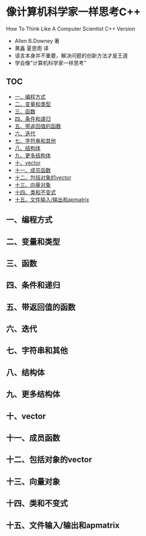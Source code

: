 # 像计算机科学家一样思考C++
How To Think Like A Computer Scientist C++ Version
- Allen B.Downey 著 
- 黄鑫 夏思雨 译
- 语言本身并不重要，解决问题的创新方法才是王道
- 学会像"计算机科学家一样思考"

## TOC
- [一、编程方式](#一、编程方式)
- [二、变量和类型](#二、变量和类型)
- [三、函数](#三、函数)
- [四、条件和递归](#四、条件和递归)
- [五、带返回值的函数](#五、带返回值的函数)
- [六、迭代](#六、迭代)
- [七、字符串和其他](#七、字符串和其他)
- [八、结构体](#八、结构体)
- [九、更多结构体](#九、更多结构体)
- [十、vector](#十、vector)
- [十一、成员函数](#十一、成员函数)
- [十二、包括对象的vector](#十二、包括对象的vector)
- [十三、向量对象](#十三、向量对象)
- [十四、类和不变式](#十四、类和不变式)
- [十五、文件输入/输出和apmatrix](#十五、文件输入/输出和apmatrix)


## 一、编程方式

## 二、变量和类型

## 三、函数

## 四、条件和递归


## 五、带返回值的函数

## 六、迭代

## 七、字符串和其他

## 八、结构体

## 九、更多结构体

## 十、vector

## 十一、成员函数

## 十二、包括对象的vector

## 十三、向量对象

## 十四、类和不变式

## 十五、文件输入/输出和apmatrix

